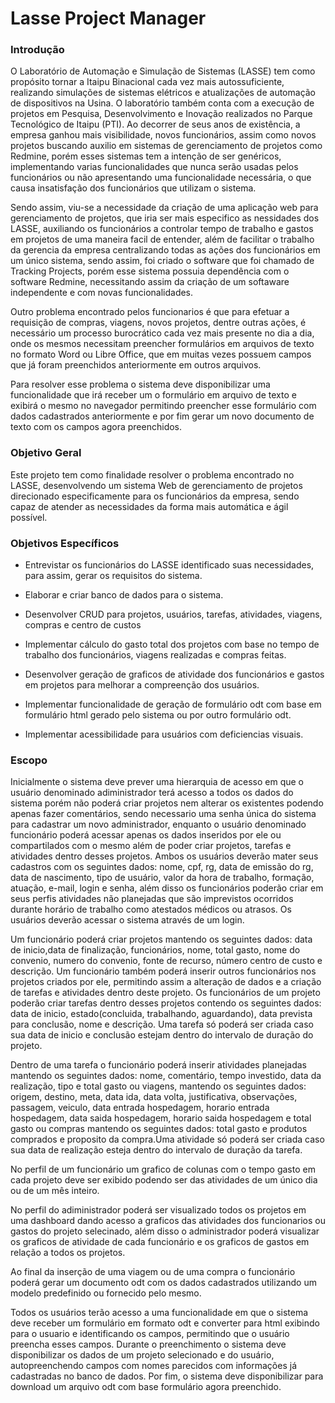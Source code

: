# Lasse Project Manager
### Introdução
O Laboratório de Automação e Simulação de Sistemas (LASSE) tem como propósito tornar a Itaipu Binacional cada vez mais autossuficiente, realizando simulações de sistemas elétricos e atualizações de automação de dispositivos na Usina. O laboratório também conta com a execução de projetos em Pesquisa, Desenvolvimento e Inovação realizados no Parque Tecnológico de Itaipu (PTI). Ao decorrer de seus anos de existência, a empresa ganhou mais visibilidade, novos funcionários, assim como novos projetos buscando auxilio em sistemas de gerenciamento de projetos como Redmine, porém esses sistemas tem a intenção de ser genéricos, implementando varias funcionalidades que nunca serão usadas pelos funcionários ou não apresentando uma funcionalidade necessária, o que causa insatisfação dos funcionários que utilizam o sistema.

Sendo assim, viu-se a necessidade da criação de uma aplicação web para gerenciamento de projetos, que iria ser mais especifico as nessidades dos LASSE, auxiliando os funcionários a controlar tempo de trabalho e gastos em projetos de uma maneira facil de entender, além de facilitar o trabalho da gerencia da empresa centralizando todas as ações dos funcionários em um único sistema, sendo assim, foi criado o software que foi chamado de Tracking Projects, porém esse sistema possuia dependência com o software Redmine, necessitando assim da criação de um softaware independente e com novas funcionalidades.

Outro problema encontrado pelos funcionarios é que para efetuar a requisição de compras, viagens, novos projetos, dentre outras ações, é necessário um processo burocrático cada vez mais presente no dia a dia, onde os mesmos necessitam preencher formulários em arquivos de texto no formato Word ou Libre Office, que em muitas vezes possuem campos que já foram preenchidos anteriormente em outros arquivos. 

Para resolver esse problema o sistema deve disponibilizar uma funcionalidade que irá receber um o formulário em arquivo de texto e exibirá o mesmo no navegador permitindo preencher esse formulário com dados cadastrados anteriormente e por fim gerar um novo documento de texto com os campos agora preenchidos.
### Objetivo Geral
 Este projeto tem como finalidade resolver o problema encontrado no LASSE, desenvolvendo um sistema Web de gerenciamento de projetos direcionado especificamente para os funcionários da empresa, sendo capaz de atender as necessidades da forma mais automática e ágil possível.
 
### Objetivos Específicos
- Entrevistar os funcionários do LASSE identificado suas necessidades, para assim, gerar os requisitos do sistema.

- Elaborar e criar banco de dados para o sistema.

- Desenvolver CRUD para  projetos, usuários, tarefas, atividades, viagens, compras e centro de custos

- Implementar cálculo do gasto total dos projetos com base no tempo de trabalho dos funcionários, viagens realizadas e compras feitas.

- Desenvolver geração de graficos de atividade dos funcionários e gastos em projetos para melhorar a compreenção dos usuários.

- Implementar funcionalidade de geração de formulário odt com base em formulário html gerado pelo sistema ou por outro formulário odt.

- Implementar acessibilidade para usuários com deficiencias visuais.

### Escopo
Inicialmente o sistema deve prever uma hierarquia de acesso em que o usuário denominado adiministrador terá acesso a todos os dados do sistema porém não poderá criar projetos nem alterar os existentes podendo apenas fazer comentários, sendo necessario uma senha única do sistema para cadastrar um novo administrador, enquanto o usuário denominado funcionário poderá acessar apenas os dados inseridos por ele ou compartilados com o mesmo além de poder criar projetos, tarefas e atividades dentro desses projetos. Ambos os usuários deverão mater seus cadastros com os seguintes dados: nome, cpf, rg, data de emissão do rg, data de nascimento, tipo de usuário, valor da hora de trabalho, formação, atuação, e-mail, login e senha, além disso os funcionários poderão criar em seus perfis atividades não planejadas que são imprevistos ocorridos durante horário de trabalho como atestados médicos ou atrasos. Os usuários deverão acessar o sistema através de um login.
 
Um funcionário poderá criar projetos mantendo os seguintes dados: data de inicio,data de finalização, funcionários, nome, total gasto, nome do convenio, numero do convenio, fonte de recurso, número centro de custo e descrição. Um funcionário também poderá inserir outros funcionários nos projetos criados por ele, permitindo assim a alteração de dados e a criação de tarefas e atividades dentro deste projeto. 	Os funcionários de um projeto poderão criar tarefas dentro desses projetos contendo os seguintes dados: data de inicio, estado(concluida, trabalhando, aguardando), data prevista para conclusão, nome e descrição. Uma tarefa só poderá ser criada caso sua data de inicio e conclusão estejam dentro do intervalo de duração do projeto. 

Dentro de uma tarefa o funcionário poderá inserir atividades planejadas mantendo os seguintes dados: nome, comentário, tempo investido, data da realização, tipo e total gasto ou viagens, mantendo os seguintes dados:  origem, destino, meta, data ida, data volta, justificativa, observações, passagem, veiculo, data entrada hospedagem, horario entrada hospedagem, data saida hospedagem, horario saida hospedagem e total gasto ou compras mantendo os seguintes dados: total gasto e produtos comprados e proposito da compra.Uma atividade só poderá ser criada caso sua data de realização esteja dentro do intervalo de duração da tarefa.

No perfil de um funcionário um grafico de colunas com o tempo gasto em cada projeto deve ser exibido podendo ser das atividades de um único dia ou de um mês inteiro.

No perfil do adiministrador poderá ser visualizado todos os projetos em uma dashboard dando acesso a graficos das atividades dos funcionarios ou gastos do projeto selecinado, além disso o administrador poderá visualizar os graficos de atividade de cada funcionário e os graficos de gastos em relação a todos os projetos.

Ao final da inserção de uma viagem ou de uma compra o funcionário poderá gerar um documento odt com os dados cadastrados utilizando um modelo predefinido ou fornecido pelo mesmo.

Todos os usuários terão acesso a uma funcionalidade em que o sistema deve receber um formulário em formato odt e converter para html exibindo para o usuario e identificando os campos, permitindo que o usuário preencha esses campos. Durante o preenchimento o sistema deve disponibilizar os dados de um projeto selecionado e do usuário, autopreenchendo campos com nomes parecidos com informações já cadastradas no banco de dados. Por fim, o sistema deve disponibilizar para download um arquivo odt com base formulário agora preenchido.
